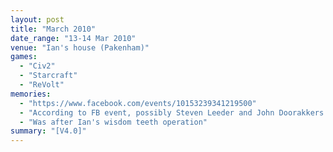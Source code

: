 ```yaml
---
layout: post
title: "March 2010"
date_range: "13-14 Mar 2010"
venue: "Ian's house (Pakenham)"
games:
  - "Civ2"
  - "Starcraft"
  - "ReVolt"
memories:
  - "https://www.facebook.com/events/10153239341219500"
  - "According to FB event, possibly Steven Leeder and John Doorakkers!"
  - "Was after Ian's wisdom teeth operation"
summary: "[V4.0]"
---
```

